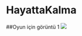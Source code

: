 # HayattaKalma

##Oyun için görüntü 1
<img src="https://github.com/AhmetYildirimTR/Survival-Game/blob/main/Screenshots/Ekran%20g%C3%B6r%C3%BCnt%C3%BCs%C3%BC%202022-12-09%20213353.png" />
